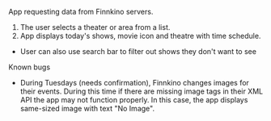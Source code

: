 App requesting data from Finnkino servers.

1. The user selects a theater or area from a list.
2. App displays today's shows, movie icon and theatre with time schedule.

- User can also use search bar to filter out shows they don't want to see

Known bugs

- During Tuesdays (needs confirmation), Finnkino changes images for their events. During this time if there are missing image tags in their XML API the app may not function properly. In this case, the app displays same-sized image with text "No Image".


